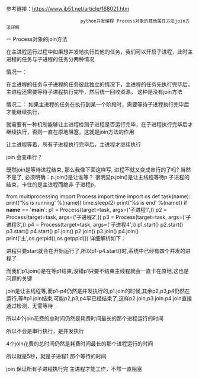 参考链接：https://www.jb51.net/article/168021.htm

                                python并发编程 Process对象的其他属性方法join方法详解

一 Process对象的join方法

在主进程运行过程中如果想并发地执行其他的任务，我们可以开启子进程，此时主进程的任务与子进程的任务分两种情况

情况一：

在主进程的任务与子进程的任务彼此独立的情况下，主进程的任务先执行完毕后，主进程还需要等待子进程执行完毕，然后统一回收资源。 这种是没有join方法

情况二：
如果主进程的任务在执行到某一个阶段时，需要等待子进程执行完毕后才能继续执行，

就需要有一种机制能够让主进程检测子进程是否运行完毕，在子进程执行完毕后才继续执行，否则一直在原地阻塞，这就是join方法的作用

让主进程等着，所有子进程执行完毕后，主进程才继续执行


join 会变串行？

既然join是等待进程结束, 那么我像下面这样写, 进程不就又变成串行的了吗?
当然不是了, 必须明确：p.join()是让谁等？
很明显p.join()是让主线程等待p 子进程的结束，卡住的是主进程而绝非 子进程p， 

from multiprocessing import Process
import time
import os
def task(name):
  print('%s is running' %(name))
  time.sleep(2)
  print('%s is end' %(name))
if __name__ == '__main__':
  p1 = Process(target=task, args=('子进程1',))
  p2 = Process(target=task, args=('子进程2',))
  p3 = Process(target=task, args=('子进程3',))
  p4 = Process(target=task, args=('子进程4',))
  p1.start()
  p2.start()
  p3.start()
  p4.start()
  p1.join()
  p2.join()
  p3.join()
  p4.join()
  print('主',os.getpid(),os.getppid())
详细解析如下：

进程只要start就会在开始运行了,所以p1-p4.start()时,系统中已经有四个并发的进程了

而我们p1.join()是在等p1结束,没错p1只要不结束主线程就会一直卡在原地,这也是问题的关键

join是让主线程等,而p1-p4仍然是并发执行的,p1.join的时候,其余p2,p3,p4仍然在运行,等#p1.join结束,可能p2,p3,p4早已经结束了,这样p2.join,p3.join.p4.join直接通过检测，无需等待

所以4个join花费的总时间仍然是耗费时间最长的那个进程运行的时间

所以不会是串行执行，是并发执行

4个join花费的总时间仍然是耗费时间最长的那个进程运行的时间

所以就是5秒，就是子进程1 那个等待的时间

join 保证所有子进程执行完 主进程才能工作，不然一直阻塞